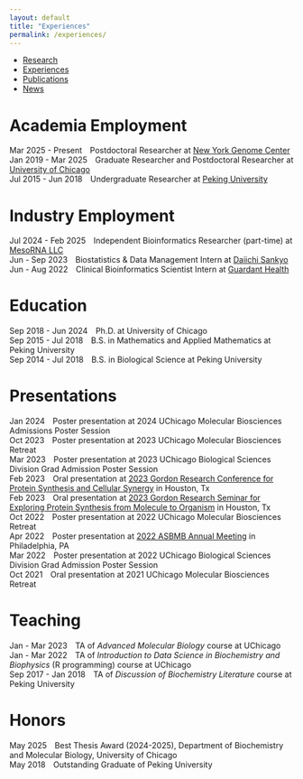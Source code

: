 ```yaml
---
layout: default
title: "Experiences"
permalink: /experiences/
---
```


* [Research](https://sihaohuanguc.github.io/research)
* [Experiences](https://sihaohuanguc.github.io/experiences)
* [Publications](https://sihaohuanguc.github.io/publications)
* [News](https://sihaohuanguc.github.io/news)

# Academia Employment
Mar 2025 - Present&emsp;Postdoctoral Researcher at [New York Genome Center](https://www.nygenome.org)
<br/>
Jan 2019 - Mar 2025&emsp;Graduate Researcher and Postdoctoral Researcher at [University of Chicago](https://www.uchicago.edu/en)
<br/>
Jul 2015 - Jun 2018&emsp;Undergraduate Researcher at [Peking University](https://english.pku.edu.cn)

# Industry Employment
Jul 2024 - Feb 2025&emsp;Independent Bioinformatics Researcher (part-time) at [MesoRNA LLC](https://www.mesorna.com)
<br/>
Jun - Sep 2023&emsp;Biostatistics & Data Management Intern at [Daiichi Sankyo](https://www.daiichisankyo.com)
<br/>
Jun - Aug 2022&emsp;Clinical Bioinformatics Scientist Intern at [Guardant Health](https://guardanthealth.com)

# Education
Sep 2018 - Jun 2024&emsp;Ph.D. at University of Chicago
<br/>
Sep 2015 - Jul 2018&emsp;B.S. in Mathematics and Applied Mathematics at Peking University
<br/>
Sep 2014 - Jul 2018&emsp;B.S. in Biological Science at Peking University

# Presentations
Jan 2024&emsp;Poster presentation at 2024 UChicago Molecular Biosciences Admissions Poster Session
<br/>
Oct 2023&emsp;Poster presentation at 2023 UChicago Molecular Biosciences Retreat
<br/>
Mar 2023&emsp;Poster presentation at 2023 UChicago Biological Sciences Division Grad Admission Poster Session
<br/>
Feb 2023&emsp;Oral presentation at [2023 Gordon Research Conference for Protein Synthesis and Cellular Synergy](https://www.grc.org/translation-machinery-in-health-and-disease-conference/2023/) in Houston, Tx
<br/>
Feb 2023&emsp;Oral presentation at [2023 Gordon Research Seminar for Exploring Protein Synthesis from Molecule to Organism](https://www.grc.org/translation-machinery-in-health-and-disease-grs-conference/2023/) in Houston, Tx
<br/>
Oct 2022&emsp;Poster presentation at 2022 UChicago Molecular Biosciences Retreat
<br/>
Apr 2022&emsp;Poster presentation at [2022 ASBMB Annual Meeting](https://www.asbmb.org/meetings-events/2022-annual-meeting) in Philadelphia, PA
<br/>
Mar 2022&emsp;Poster presentation at 2022 UChicago Biological Sciences Division Grad Admission Poster Session
<br/>
Oct 2021&emsp;Oral presentation at 2021 UChicago Molecular Biosciences Retreat

# Teaching
Jan - Mar 2023&emsp;TA of *Advanced Molecular Biology* course at UChicago
<br/>
Jan - Mar 2022&emsp;TA of *Introduction to Data Science in Biochemistry and Biophysics* (R programming) course at UChicago
<br/>
Sep 2017 - Jan 2018&emsp;TA of *Discussion of Biochemistry Literature* course at Peking University

# Honors
May 2025&emsp;Best Thesis Award (2024-2025), Department of Biochemistry and Molecular Biology, University of Chicago
<br/>
May 2018&emsp;Outstanding Graduate of Peking University



